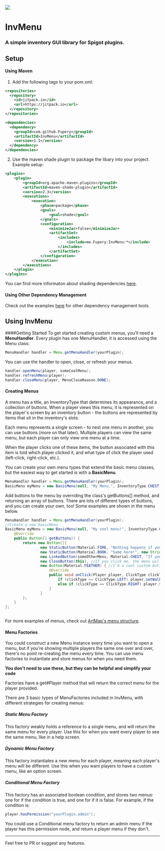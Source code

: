 [![](https://jitpack.io/v/Fupery/InvMenu.svg)](https://jitpack.io/#Fupery/InvMenu)

# InvMenu
### A simple inventory GUI library for Spigot plugins.

## Setup
#### Using Maven
1. Add the following tags to your pom.xml:
```xml
<repositories>
  <repository>
    <id>jitpack.io</id>
    <url>https://jitpack.io</url>
  </repository>
</repositories>

<dependencies>  
  <dependency>
    <groupId>com.github.Fupery</groupId>
    <artifactId>InvMenu</artifactId>
    <version>1.1</version>
  </dependency>
</dependencies>
```
2. Use the maven shade plugin to package the libary into your project.
Example setup:
```xml
<plugins>
    <plugin>
        <groupId>org.apache.maven.plugins</groupId>
        <artifactId>maven-shade-plugin</artifactId>
        <version>2.3</version>
        <executions>
            <execution>
                <phase>package</phase>
                <goals>
                    <goal>shade</goal>
                </goals>
                <configuration>
                    <minimizeJar>false</minimizeJar>
                    <artifactSet>
                        <includes>
                            <include>me.Fupery:InvMenu:*</include>
                        </includes>
                    </artifactSet>
                </configuration>
            </execution>
        </executions>
    </plugin>
</plugins>
```
You can find more informaton about shading dependencies [here](https://maven.apache.org/plugins/maven-shade-plugin/).

#### Using Other Dependency Management
Check out the examples [here](https://jitpack.io/#Fupery/InvMenu/1.2) for other dependency management tools.


## Using InvMenu
####Getting Started
To get started creating custom menus, you'll need a **MenuHandler**. Every plugin has one MenuHandler, it is accessed using the Menu class:
```Java
MenuHandler handler = Menu.getMenuHandler(yourPlugin);
```
You can use the handler to open, close, or refresh your menus.
```Java
handler.openMenu(player, someCoolMenu);
handler.refreshMenu(player);
handler.closeMenu(player, MenuCloseReason.DONE);
```

#### Creating Menus
A menu has a title, an InventoryType that determines its appearance, and a collection of buttons. 
When a player views this menu, it is represented on the player's screen by an inventory button -
the buttons are represented by items that sit in the inventory's slots. 


Each menu represents a single screen - to nest one menu in another, you can use buttons (more on that later). 
Multiple players can view the same menu, but each player can only view one menu at a time.


When the player clicks one of these items, the button associated with this item is told which player clicked it, 
and what type of click the player used (left-click, right-click, etc.).

You can create your own menu types that extend the basic menu classes, but the easiest way to get started is with a **BasicMenu**.
```Java
MenuHandler handler = Menu.getMenuHandler(yourPlugin);
BasicMenu myMenu = new BasicMenu(null, "My Menu.", InventoryType.CHEST);
```

Add buttons to the menu by overriding the class's getButtons[] method, and returning an array of buttons.
There are lots of different types of buttons, and you can create your own, too! Some examples are shown in the menu below.
```Java
MenuHandler handler = Menu.getMenuHandler(yourPlugin);
//Create a new basicMenu
BasicMenu myMenu = new BasicMenu(null, "My cool menu!", InventoryType.CHEST) {
    @Override
    public Button[] getButtons() {
        return new Button[]{
                new StaticButton(Material.FIRE, "Nothing happens if you click me!"),
                new StaticButton(Material.BOOK, "Same here!", new String[]{"Whoah", "more", "lines", "of", "text!"}),
                new LinkedButton(someOtherMenu, Material.CHEST, "If you click me, another menu will open!"),
                new CloseButton(this), //If you click me, the menu will close!
                new Button(Material.FEATHER) { //I'm a cool custom button!
                    @Override
                    public void onClick(Player player, ClickType clickType) {
                        if (clickType == ClickType.LEFT) player.setWalkSpeed(10000);
                        else if (clickType == ClickType.RIGHT) player.setWalkSpeed(1);
                    }
                }
        };
    }
};
 
````
For more examples of menus, check out [ArtMap's menu structure](https://github.com/Fupery/ArtMap/tree/master/src/main/java/me/Fupery/ArtMap/Menu/HelpMenu).

#### Menu Factories
You could construct a new Menu instance every time you want to open a menu, but if you're 
showing multiple players the same one over and over, there's no point re-creating the menu every time. 
You can use menu factories to instantiate and store menus for when you need them.

__You don't need to use these, but they can be helpful and simplify your code__

Factories have a get#Player method that will return the correct menu for the player provided.

There are 3 basic types of MenuFactories included in InvMenu, with different strategies for creating menus:
##### Static Menu Factory
This factory weakly holds a reference to a single menu, and will return the same menu for every player.
Use this for when you want every player to see the same menu, like in a help screen.
##### Dynamic Menu Factory
This factory instantiates a new menu for each player, meaning each player's menu will be different.
Use this when you want players to have a custom menu, like an option screen.
##### Conditional Menu Factory
This factory has an associated boolean condition, and stores two menus: one for if the condition is true, and one for if
it is false. For example, if the condition is:
```Java
player.hasPermission("yourPlugin.admin");
```
You could use a Conditional menu factory to return an admin menu if the player has this permission node, and return a player menu if they don't.

---

Feel free to PR or suggest any features.
